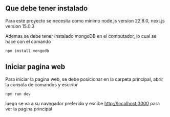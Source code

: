 ## Que debe tener instalado
Para este proyecto se necesita como minimo node.js version 22.8.0, next.js version 15.0.3

Ademas se debe tener instalado mongoDB en el computador, lo cual se hace con el comando
```bash
npm install mongodb
```

## Iniciar pagina web
Para iniciar la pagina web, se debe posicionar en la carpeta principal, abrir la consola de comandos y esciribr
```bash
npm run dev
```
luego se va a su navegador preferido y escibe [http://localhost:3000](http://localhost:3000) para ver la pagina principal



